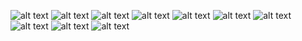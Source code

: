 ![alt text](<Screenshot 2025-05-08 172826.png>) ![alt text](<Screenshot 2025-05-08 172846.png>) ![alt text](<Screenshot 2025-05-08 173035.png>) ![alt text](<Screenshot 2025-05-08 173200.png>) ![alt text](<Screenshot 2025-05-08 173215.png>) ![alt text](<Screenshot 2025-05-08 173229.png>) ![alt text](<Screenshot 2025-05-08 173244.png>) ![alt text](<Screenshot 2025-05-08 173300.png>) ![alt text](<Screenshot 2025-05-08 173318.png>) ![alt text](<Screenshot 2025-05-08 173330.png>)
